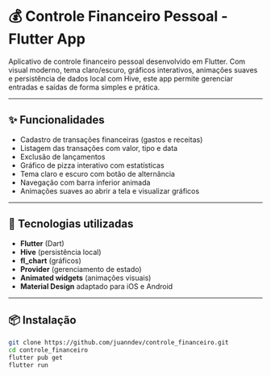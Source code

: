 # 💰 Controle Financeiro Pessoal - Flutter App

Aplicativo de controle financeiro pessoal desenvolvido em Flutter. Com visual moderno, tema claro/escuro, gráficos interativos, animações suaves e persistência de dados local com Hive, este app permite gerenciar entradas e saídas de forma simples e prática.

---

## ✨ Funcionalidades

- Cadastro de transações financeiras (gastos e receitas)
- Listagem das transações com valor, tipo e data
- Exclusão de lançamentos
- Gráfico de pizza interativo com estatísticas
- Tema claro e escuro com botão de alternância
- Navegação com barra inferior animada
- Animações suaves ao abrir a tela e visualizar gráficos

---

## 🧰 Tecnologias utilizadas

- **Flutter** (Dart)
- **Hive** (persistência local)
- **fl_chart** (gráficos)
- **Provider** (gerenciamento de estado)
- **Animated widgets** (animações visuais)
- **Material Design** adaptado para iOS e Android

---

## 📦 Instalação

```bash
git clone https://github.com/juanndev/controle_financeiro.git
cd controle_financeiro
flutter pub get
flutter run
